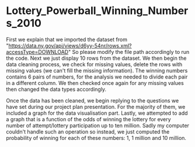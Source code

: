 # Lottery_Powerball_Winning_Numbers_2010
First we explain that we imported the dataset from "https://data.ny.gov/api/views/d6yy-54nr/rows.xml?accessType=DOWNLOAD"
So please modify the file path accordingly to run the code.
Next we just display 10 rows from the dataset.
We then begin the data cleaning process, we check for missing values, delete the rows with missing values (we can't fill the missing information).
The winning numbers contains 6 pairs of numbers, for the analysis we needed to divide each pair in a different column.
We then checked once again for any missing values then changed the data types accordingly.

Once the data has been cleaned, we begin replying to the questions we have set during our project plan presentation.
For the majority of them, we included a graph for the data visualisation part.
Lastly, we attempted to add a graph that is a function of the odds of winning the lottery for every number of attempt/lottery participation up to ten million.
Sadly my computer couldn't handle such an operation so instead, we just computed the probability of winning for each of these numbers: 1, 1 million and 10 million.
